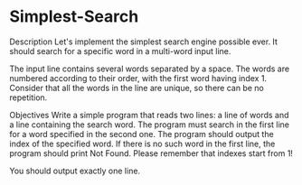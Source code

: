 # Simplest-Search
Description
Let's implement the simplest search engine possible ever. It should search for a specific word in a multi-word input line.

The input line contains several words separated by a space. The words are numbered according to their order, with the first word having index 1. Consider that all the words in the line are unique, so there can be no repetition.

Objectives
Write a simple program that reads two lines: a line of words and a line containing the search word. The program must search in the first line for a word specified in the second one. The program should output the index of the specified word. If there is no such word in the first line, the program should print Not Found. Please remember that indexes start from 1!

You should output exactly one line.
